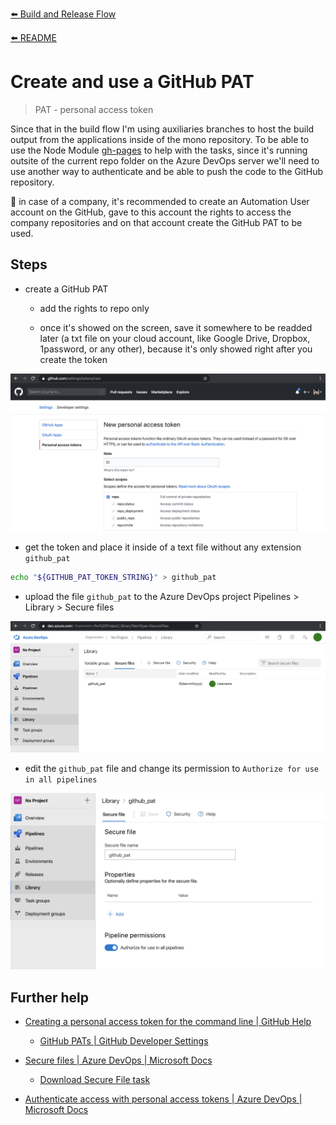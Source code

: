 [⬅️ Build and Release Flow](README.md)

[⬅️ README](../../README.md)

# Create and use a GitHub PAT

> PAT - personal access token

Since that in the build flow I'm using auxiliaries branches to host the build output from the applications inside of the mono repository. To be able to use the Node Module [gh-pages](https://github.com/tschaub/gh-pages) to help with the tasks, since it's running outsite of the current repo folder on the Azure DevOps server we'll need to use another way to authenticate and be able to push the code to the GitHub repository.

💼 in case of a company, it's recommended to create an Automation User account on the GitHub, gave to this account the rights to access the company repositories and on that account create the GitHub PAT to be used.

## Steps

- create a GitHub PAT

  - add the rights to repo only

  - once it's showed on the screen, save it somewhere to be readded later (a txt file on your cloud account, like Google Drive, Dropbox, 1password, or any other), because it's only showed right after you create the token

![github pat creation](assets/github_pat_create.png)

- get the token and place it inside of a text file without any extension `github_pat`

```bash
echo "${GITHUB_PAT_TOKEN_STRING}" > github_pat
```

- upload the file `github_pat` to the Azure DevOps project Pipelines > Library > Secure files

![upload github pat file](assets/github_pat_upload_azure_pipelines.png)

- edit the `github_pat` file and change its permission to `Authorize for use in all pipelines`

![authorize pipeline access to the github pat file](assets/github_pat_pipeline_permissions.png)

## Further help

- [Creating a personal access token for the command line | GitHub Help](https://help.github.com/en/github/authenticating-to-github/creating-a-personal-access-token-for-the-command-line)

  - [GitHub PATs | GitHub Developer Settings](https://github.com/settings/tokens)

- [Secure files | Azure DevOps | Microsoft Docs](https://docs.microsoft.com/en-us/azure/devops/pipelines/library/secure-files?view=azure-devops)

  - [Download Secure File task](https://docs.microsoft.com/en-us/azure/devops/pipelines/tasks/utility/download-secure-file?view=azure-devops)

- [Authenticate access with personal access tokens | Azure DevOps | Microsoft Docs](https://docs.microsoft.com/en-us/azure/devops/organizations/accounts/use-personal-access-tokens-to-authenticate?view=azure-devops&tabs=preview-page)
